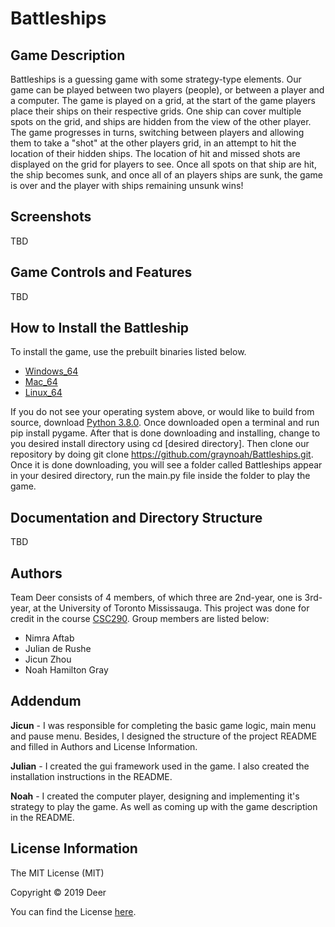 # Battleships

## Game Description

Battleships is a guessing game with some strategy-type elements. Our game can be played between two players (people), or between a player and a computer. The game is played on a grid, at the start of the game players place their ships on their respective grids. One ship can cover multiple spots on the grid, and ships are hidden from the view of the other player. The game progresses in turns, switching between players and allowing them to take a "shot" at the other players grid, in an attempt to hit the location of their hidden ships. The location of hit and missed shots are displayed on the grid for players to see. Once all spots on that ship are hit, the ship becomes sunk, and once all of an players ships are sunk, the game is over and the player with ships remaining unsunk wins!

## Screenshots

TBD

## Game Controls and Features

TBD

## How to Install the Battleship

To install the game, use the prebuilt binaries listed below.

- [Windows_64](TBD)
- [Mac_64](TBD)
- [Linux_64](TBD)

If you do not see your operating system above, or would like to build from source, download
[Python 3.8.0](https://www.python.org/ftp/python/3.8.0/python-3.8.0.exe). Once downloaded open a terminal and run pip install pygame.
After that is done downloading and installing, change to you desired install directory using cd \[desired directory\]. Then clone our repository by doing git clone https://github.com/graynoah/Battleships.git. Once it is done downloading, you will see a folder called Battleships appear in your desired directory, run the main.py file inside the folder to play the game.

## Documentation and Directory Structure

TBD

## Authors

Team Deer consists of 4 members, of which three are 2nd-year, one is 3rd-year, at the University of Toronto Mississauga.
This project was done for credit in the course [CSC290](https://student.utm.utoronto.ca/calendar/course_detail.pl?Depart=7&Course=CSC290H5).
Group members are listed below:

- Nimra Aftab
- Julian de Rushe
- Jicun Zhou
- Noah Hamilton Gray

## Addendum

**Jicun​** - I was responsible for completing the basic game logic, main menu and pause menu.
Besides, I designed the structure of the project README and filled in Authors and License
Information.

**Julian** - I created the gui framework used in the game. I also created the installation instructions in the README.

**Noah** - I created the computer player, designing and implementing it's strategy to play the game. As well as coming
up with the game description in the README.

## License Information

The MIT License (MIT)

Copyright © 2019 Deer

You can find the License [here](https://github.com/graynoah/Battleships/blob/master/LICENSE).
